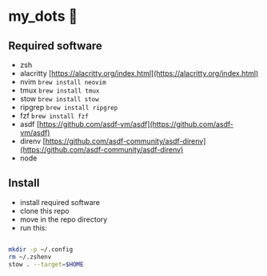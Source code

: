 # my_dots :wrench:

## Required software

- zsh
- alacritty [https://alacritty.org/index.html](https://alacritty.org/index.html)
- nvim `brew install neovim`
- tmux `brew install tmux`
- stow `brew install stow`
- ripgrep `brew install ripgrep`
- fzf `brew install fzf`
- asdf [https://github.com/asdf-vm/asdf](https://github.com/asdf-vm/asdf)
- direnv [https://github.com/asdf-community/asdf-direnv](https://github.com/asdf-community/asdf-direnv)
- node

## Install

- install required software
- clone this repo
- move in the repo directory
- run this:

```sh

mkdir -p ~/.config
rm ~/.zshenv
stow . --target=$HOME
```
